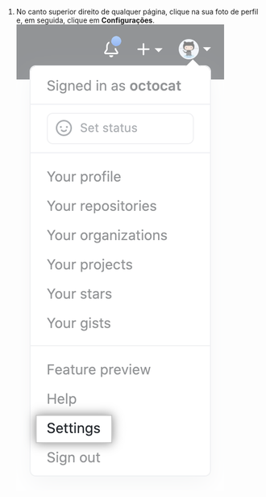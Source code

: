 1. No canto superior direito de qualquer página, clique na sua foto de perfil e, em seguida, clique em **Configurações**. ![Ícone Settings (Configurações) na barra de usuário](/assets/images/help/settings/userbar-account-settings.png)
